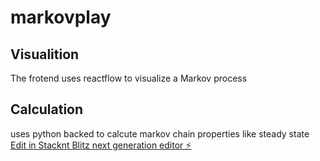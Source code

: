 # markovplay
## Visualition
The frotend uses reactflow to visualize a Markov process
## Calculation
uses python backed to calcute markov chain properties like steady state
[Edit in Stacknt Blitz next generation editor ⚡️](https://stackblitz.com/~/github.com/hepzanechen/markovplay)